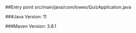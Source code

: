 ##Entry point
src/main/java/com/lowes/QuizApplication.java

###Java
Version: 11

###Maven
Version: 3.8.1

